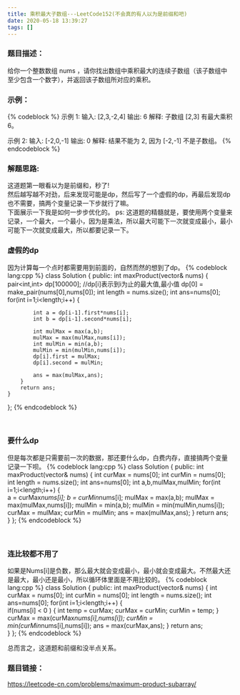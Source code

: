 ```yaml
---
title: 乘积最大子数组---LeetCode152(不会真的有人以为是前缀和吧)
date: 2020-05-18 13:39:27
tags: []
---
```

### 题目描述：  
给你一个整数数组 nums ，请你找出数组中乘积最大的连续子数组（该子数组中至少包含一个数字），并返回该子数组所对应的乘积。

### 示例：   
{% codeblock %}
示例 1:
输入: [2,3,-2,4]
输出: 6
解释: 子数组 [2,3] 有最大乘积 6。

示例 2:
输入: [-2,0,-1]
输出: 0
解释: 结果不能为 2, 因为 [-2,-1] 不是子数组。
{% endcodeblock %}
<!-- more -->
### 解题思路:  
这道题第一眼看以为是前缀和，秒了!  
然后越写越不对劲，后来发现可能是dp，然后写了一个虚假的dp，再最后发现dp也不需要，搞两个变量记录一下步就行了嘛。  
下面展示一下我是如何一步步优化的。 
ps: 这道题的精髓就是，要使用两个变量来记录，一个最大，一个最小，因为是乘法，所以最大可能下一次就变成最小，最小可能下一次就变成最大，所以都要记录一下。   
### 虚假的dp
因为计算每一个点时都需要用到前面的，自然而然的想到了dp。 
{% codeblock lang:cpp %}
class Solution {
public:
    int maxProduct(vector<int>& nums) {
        pair<int,int> dp[100000]; //dp[i]表示到i为止的最大值,最小值
        dp[0] = make_pair(nums[0],nums[0]);
        int length = nums.size();
        int ans=nums[0];
        for(int i=1;i<length;i++)
        {
            
            int a = dp[i-1].first*nums[i];
            int b = dp[i-1].second*nums[i];

            int mulMax = max(a,b);
            mulMax = max(mulMax,nums[i]);
            int mulMin = min(a,b);
            mulMin = min(mulMin,nums[i]);
            dp[i].first = mulMax;
            dp[i].second = mulMin;

            ans = max(mulMax,ans);
        }
        return ans;    
    }
};
{% endcodeblock %}


</br>

### 要什么dp
但是每次都是只需要前一次的数据，那还要什么dp，白费内存，直接搞两个变量记录一下呗。
{% codeblock  lang:cpp %}
class Solution {
public:
    int maxProduct(vector<int>& nums) {
        int curMax = nums[0];
        int curMin = nums[0];
        int length = nums.size();
        int ans=nums[0];
        int a,b,mulMax,mulMin;
        for(int i=1;i<length;i++)
        {  
            a = curMax*nums[i];
            b = curMin*nums[i];
            mulMax = max(a,b);
            mulMax = max(mulMax,nums[i]);
            mulMin = min(a,b);
            mulMin = min(mulMin,nums[i]);
            curMax = mulMax;
            curMin = mulMin;
            ans = max(mulMax,ans);
        }
        return ans;    
    }
};
{% endcodeblock %}


</br>

### 连比较都不用了
如果是Nums[i]是负数，那么最大就会变成最小，最小就会变成最大。不然最大还是最大，最小还是最小，所以循环体里面是不用比较的。
{% codeblock  lang:cpp %}
class Solution {
public:
    int maxProduct(vector<int>& nums) {
        int curMax = nums[0];
        int curMin = nums[0];
        int length = nums.size();
        int ans=nums[0];
        for(int i=1;i<length;i++)
        {  
            if(nums[i] < 0 )
            {
                int temp = curMax;
                curMax = curMin;
                curMin = temp;
            }
            curMax = max(curMax*nums[i],nums[i]);
            curMin = min(curMin*nums[i],nums[i]);
            ans = max(curMax,ans);
        }
        return ans;    
    }
};
{% endcodeblock %}


总而言之，这道题和前缀和没半点关系。
### 题目链接：  
https://leetcode-cn.com/problems/maximum-product-subarray/